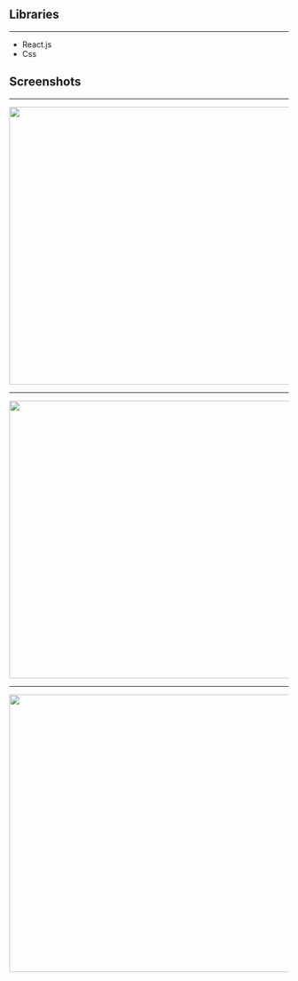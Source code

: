 

## Libraries

---

- React.js
- Css

## Screenshots

---

<img src="https://user-images.githubusercontent.com/97463548/151405422-3913dd8c-2123-4212-849e-d717e0b5d7ae.png" width="800" height="500" />

---

<img src="https://user-images.githubusercontent.com/97463548/151405437-3d2b466d-9995-492a-94e7-6a11ec8860ab.png" width="800" height="500" />

---

<img src="https://user-images.githubusercontent.com/97463548/151405446-79d36982-6351-4b3c-acf1-f6eb690f5efa.png" width="800" height="500" />

